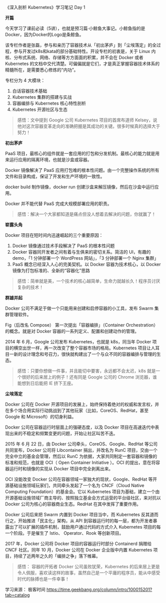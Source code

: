 《深入剖析 Kubernetes》学习笔记 Day 1

**开篇**

今天学习了课前必读（5讲），也就是预习篇·小鲸鱼大事记。小鲸鱼指的是Docker，因为Docker的Logo是条鲸鱼。

该专栏作者是张磊，参与和亲历了容器技术从「初出茅庐」到「尘埃落定」的全过程，参与开发过k8s和kata的部分基础特性。开设专栏的初衷是，关于 Linux 内核、分布式系统、网络、存储等方方面面的积累，并不会在 Docker 或者 Kubernetes 的文档中交代清楚。可偏偏就是它们，才是真正掌握容器技术体系的精髓所在，是需要悉心修炼的“内功”。

专栏分为 4 大模块：
1. 白话容器技术基础
2. Kubernetes 集群的搭建与实战
3. 容器编排与 Kubernetes 核心特性剖析
4. Kubernetes 开源社区与生态

> 感悟：文中提到 Google 公司 Kubernetes 项目的首席布道师 Kelsey，说他对这次容器变革走向的准确把握是其成功的关键。很多时候真的选择大于努力！

**初出茅庐**

PaaS 项目，最核心的组件就是一套应用的打包和分发机制。最核心的能力就是用来运行应用的隔离环境，也就是沙盒或容器。

Docker 镜像解决了 PaaS 应用打包难的根本性问题。由一个完整操作系统的所有文件和目录构成，保证了开发和生产环境的一致性。

docker build 制作镜像，docker run 创建沙盒来解压镜像，然后在沙盒中运行应用。

Docker 并不能代替 PaaS 完成大规模部署应用的职责。

> 感悟：解决一个大家都知道是痛点但没人想着去解决的问题，你就赢了！

**崭露头角**

Docker 项目在短时间内迅速崛起的三个重要原因：

1. Docker 镜像通过技术手段解决了 PaaS 的根本性问题
2. Docker 容器同开发者之间有着与生俱来的密切关系。简洁的 UI，有趣的 demo，「1 分钟部署一个 WordPress 网站」，「3 分钟部署一个 Nginx 集群」
3. PaaS 概念已经深入人心的完美契机。以 Docker 容器为技术核心，以 Docker 镜像为打包标准的、全新的“容器化”思路

> 感悟：简单就是美，一个技术的核心越简单，生命力就越长久！程序员讨厌复杂的技术！

**群雄并起**

Docker 公司不满足于做一个只能用来创建和启停容器的小工具，发布 Swarm 集群管理软件。

Fig（后改名 Compose） 第一次提出「容器编排」（Container Orchestration）的概念。就是对 Docker 容器的一系列定义、配置和创建动作的管理。

2014 年 6 月，Google 公司发布 Kubernetes，也就是 k8s，同当年 Docker 项目的横空出世一样，再一次改变了整个容器市场的格局。Kubernetes 项目让人耳目一新的设计理念和号召力，很快就构建出了一个与众不同的容器编排与管理的生态。

> 感悟：只要你想做一件事，并且能切中要害，永远都不会太迟，k8s 就是一个很好的后来居上的例子！还有同是 Google 公司的 Chrome 浏览器，谁能想到日后能把 IE 挤下王座。

**尘埃落定**

Docker 公司在 Docker 开源项目的发展上，始终保持着绝对的权威和发言权，并在多个场合用实际行动挑战到了其他玩家（比如，CoreOS、RedHat，甚至 Google 和 Microsoft）的切身利益。

Docker 公司在容器运行时层面上的强硬态度，以及 Docker 项目在高速迭代中表现出来的不稳定和频繁变更的问题，开始让社区叫苦不迭。

2015 年 6 月 22 日，由 Docker 公司牵头，CoreOS、Google、RedHat 等公司共同宣布，Docker 公司将 Libcontainer 捐出，并改名为 RunC 项目，交由一个完全中立的基金会管理，然后以 RunC 为依据，大家共同制定一套容器和镜像的标准和规范，也就是 OCI（ Open Container Initiative ）。OCI 的提出，意在将容器运行时和镜像的实现从 Docker 项目中完全剥离出来。

OCI 没能改变 Docker 公司在容器领域一家独大的现状，Google、RedHat 等开源基础设施领域玩家们，共同牵头发起了一个名为 CNCF（Cloud Native Computing Foundation）的基金会。它以 Kubernetes 项目为基础，建立一个由开源基础设施领域厂商主导的、按照独立基金会方式运营的平台级社区，来对抗以 Docker 公司为核心的容器商业生态。RedHat 在其中发挥了重要作用。

Docker 公司后来把 Swarm 内置到 Docker 项目当中，而 Kubernetes 反其道而行之，开始推进「民主化」架构，从 API 到容器运行时的每一层，都为开发者暴露出了可以扩展的插件机制，鼓励用户通过代码的方式介入 Kubernetes 项目的每一个阶段。于是催生了 Istio、 Operator、Rook 等创新项目。

2017 年，Docker 公司将 Docker 项目的容器运行时部分 Containerd 捐赠给 CNCF 社区。同年 10 月，Docker 公司在 Docker 企业版中内置 Kubernetes 项目，持续了近两年之久的「编排之争」落下帷幕。

> 感悟： 容器的开拓者 Docker 公司虽败犹荣，Kubernetes 的后来居上更是令人佩服，喜欢读这样的故事，虽然自己是一个平庸的程序员，能从中感受时代的脉搏也是一件幸事！

学习来源： 极客时间 https://time.geekbang.org/column/intro/100015201?tab=catalog
